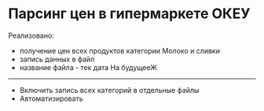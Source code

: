 Парсинг цен в гипермаркете ОКЕУ
===========================================
Реализовано:
* получение цен всех продуктов категории Молоко и сливки 
* запись данных в файл
* название файла - тек дата
На будущееЖ
---------------------
* Включить запись всех категорий в отдельные файлы
* Автоматизировать
